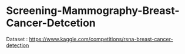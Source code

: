 # Screening-Mammography-Breast-Cancer-Detcetion
Dataset : https://www.kaggle.com/competitions/rsna-breast-cancer-detection
